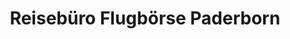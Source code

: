 ---
title: "Reisebüro Flugbörse Paderborn"
url: /paderborn/reisebuero-flugboerse-paderborn/
shop: Reisebüro
---